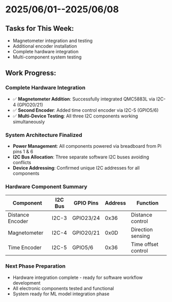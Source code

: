 # 2025/06/01--2025/06/08

## Tasks for This Week:

- Magnetometer integration and testing
- Additional encoder installation
- Complete hardware integration
- Multi-component system testing

## Work Progress:

### Complete Hardware Integration
- ✅ **Magnetometer Addition**: Successfully integrated QMC5883L via I2C-4 (GPIO20/21)
- ✅ **Second Encoder**: Added time control encoder via I2C-5 (GPIO5/6)
- ✅ **Multi-Device Testing**: All three I2C components working simultaneously

### System Architecture Finalized
- **Power Management**: All components powered via breadboard from Pi pins 1 & 6
- **I2C Bus Allocation**: Three separate software I2C buses avoiding conflicts
- **Device Addressing**: Confirmed unique I2C addresses for all components

### Hardware Component Summary
| Component | I2C Bus | GPIO Pins | Address | Function |
|-----------|---------|-----------|---------|----------|
| Distance Encoder | I2C-3 | GPIO23/24 | 0x36 | Distance control |
| Magnetometer | I2C-4 | GPIO20/21 | 0x0D | Direction sensing |
| Time Encoder | I2C-5 | GPIO5/6 | 0x36 | Time offset control |

### Next Phase Preparation
- Hardware integration complete - ready for software workflow development
- All electronic components tested and functional
- System ready for ML model integration phase
